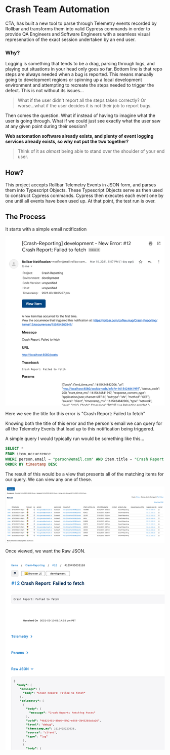 # Crash Team Automation

CTA, has built a new tool to parse through Telemetry events recorded by Rollbar and transforms them into valid Cypress commands in order to provide QA Engineers and Software Engineers with a seamless visual represenation of the exact session undertaken by an end user.

### Why?

Logging is something that tends to be a drag, parsing through logs, and playing out situations in your head only goes so far. Bottom line is that repo steps are always needed when a bug is reported. This means manually going to development regions or spinning up a local development environment and attempting to recreate the steps needed to trigger the defect. This is not without its issues...

> What if the user didn't report all the steps taken correctly? Or worse...what if the user decides it is not their job to report bugs.

Then comes the question. What if instead of having to imagine what the user is going through. What if we could just see exactly what the user saw at any given point during their session?

**Web automation software already exists, and plenty of event logging services already exists, so why not put the two together?**

> Think of it as _almost_ being able to stand over the shoulder of your end user.

## How?

This project accepts Rollbar Telemetry Events in JSON form, and parses them into Typescript Objects. These Typescript Objects serve as then used to construct Cypress commands. Cypress then executes each event one by one until all events have been used up. At that point, the test run is over.

## The Process

It starts with a simple email notification

![Rollbar Notification Email](images/rollbar-notification-email.png)

Here we see the title for this error is "Crash Report: Failed to fetch"

Knowing both the title of this error and the person's email we can query for all the Telemetry Events that lead up to this notification being triggered.

A simple query I would typically run would be something like this...

```SQL
SELECT *
FROM item_occurrence
WHERE person.email = "person@email.com" AND item.title = "Crash Report: Failed to fetch"
ORDER BY timestamp DESC
```

The result of this would be a view that presents all of the matching items for our query. We can view any one of these.

![Rollbar Notification Email](images/rollbar-query.png)

Once viewed, we want the Raw JSON.

![Rollbar Notification Email](images/rollbar-view.png)
